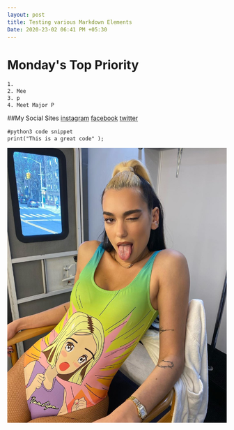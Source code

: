 ```yaml
---
layout: post
title: Testing various Markdown Elements
Date: 2020-23-02 06:41 PM +05:30
---
```


# Monday's Top Priority
    1. 
    2. Mee
    3. p
    4. Meet Major P

##My Social Sites
[instagram](https://instagram.com)
[facebook](https://facebook.com)
[twitter](https://twitter.com)

```
#python3 code snippet
print("This is a great code" );

```

![dua lipa](/assets/dua.jpg)

